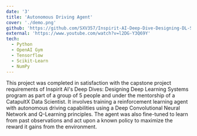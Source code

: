 ```yaml
---
date: '3'
title: 'Autonomous Driving Agent'
cover: './demo.png'
github: 'https://github.com/SXV357/Inspirit-AI-Deep-Dive-Designing-DL-Systems-FinalProject-RL-for-Autonomous-Vehicles'
external: 'https://www.youtube.com/watch?v=l2DG-Y3Q69Y'
tech:
  - Python
  - OpenAI Gym
  - Tensorflow
  - Scikit-Learn
  - NumPy
---
```


This project was completed in satisfaction with the capstone project requirements of Inspirit AI's Deep Dives: Designing Deep Learning Systems program as part of a group of 5 people and under the mentorship of a CatapultX Data Scientist. It involves training a reinforcement learning agent with autonomous driving capabilities using a Deep Convolutional Neural Network and Q-Learning principles. The agent was also fine-tuned to learn from past observations and act upon a known policy to maximize the reward it gains from the environment.
